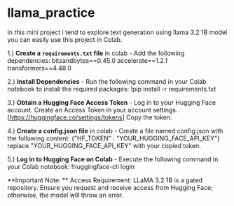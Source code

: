 # llama_practice
In this mini project i tend to explore text generation using llama 3.2 1B model
you can easily use this project in Colab.

1.) **Create a `requirements.txt` file** in colab -
Add the following dependencies:
  bitsandbytes==0.45.0
  accelerate==1.2.1
  transformers==4.48.0

2.) **Install Dependencies** -
Run the following command in your Colab notebook to install the required packages: 
!pip install -r requirements.txt

3.) **Obtain a Hugging Face Access Token** -
Log in to your Hugging Face account.
Create an Access Token in your account settings. [https://huggingface.co/settings/tokens]
Copy the token.

4.) **Create a config.json file** in colab -
Create a file named config.json with the following content:
  {"HF_TOKEN" : "YOUR_HUGGING_FACE_API_KEY"} replace "YOUR_HUGGING_FACE_API_KEY" with your copied token.

5.) **Log in to Hugging Face on Colab** -
Execute the following command in your Colab notebook:
  !huggingface-cli login

**Important Note: **
Access Requirement: LLaMA 3.2 1B is a gated repository. Ensure you request and receive access from Hugging Face; otherwise, the model will throw an error.
